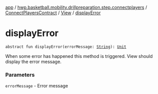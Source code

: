 [app](../../../index.md) / [hwp.basketball.mobility.drillpreparation.step.connectplayers](../../index.md) / [ConnectPlayersContract](../index.md) / [View](index.md) / [displayError](.)

# displayError

`abstract fun displayError(errorMessage: `[`String`](https://kotlinlang.org/api/latest/jvm/stdlib/kotlin/-string/index.html)`): `[`Unit`](https://kotlinlang.org/api/latest/jvm/stdlib/kotlin/-unit/index.html)

When some error has happened this method is triggered.
View should display the error message.

### Parameters

`errorMessage` - Error message